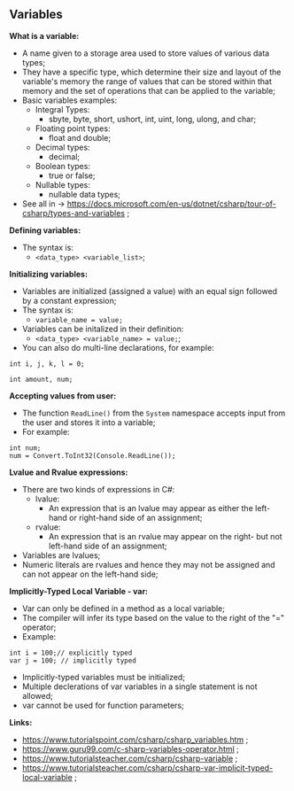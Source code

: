 ## Variables

**What is a variable:**

- A name given to a storage area used to store values of various data types;
- They have a specific type, which determine their size and layout of the variable's memory the range of values that can be stored within that memory and the set of operations that can be applied to the variable;
- Basic variables examples:
  - Integral Types:
    - sbyte, byte, short, ushort, int, uint, long, ulong, and char;
  - Floating point types:
    - float and double;
  - Decimal types:
    - decimal;
  - Boolean types:
    - true or false;
  - Nullable types:
    - nullable data types;
- See all in -> https://docs.microsoft.com/en-us/dotnet/csharp/tour-of-csharp/types-and-variables ;

**Defining variables:**

- The syntax is:
  - `<data_type> <variable_list>`;

**Initializing variables:**

- Variables are initialized (assigned a value) with an equal sign followed by a constant expression;
- The syntax is:
  - `variable_name = value;`
- Variables can be initalized in their definition:
  - `<data_type> <variable_name> = value;`;
- You can also do multi-line declarations, for example:
```
int i, j, k, l = 0;

int amount, num;
```

**Accepting values from user:**

- The function `ReadLine()` from the `System` namespace accepts input from the user and stores it into a variable;
- For example:

```
int num;
num = Convert.ToInt32(Console.ReadLine());
```

**Lvalue and Rvalue expressions:**

- There are two kinds of expressions in C#:
  - lvalue:
    - An expression that is an lvalue may appear as either the left-hand or right-hand side of an assignment;
  - rvalue:
    - An expression that is an rvalue may appear on the right- but not left-hand side of an assignment;
- Variables are lvalues;
- Numeric literals are rvalues and hence they may not be assigned and can not appear on the left-hand side;

**Implicitly-Typed Local Variable - var:**

- Var can only be defined in a method as a local variable;
- The compiler will infer its type based on the value to the right of the "=" operator;
- Example:
```
int i = 100;// explicitly typed 
var j = 100; // implicitly typed
```
- Implicitly-typed variables must be initialized;
- Multiple declerations of var variables in a single statement is not allowed;
- var cannot be used for function parameters;

**Links:**

- https://www.tutorialspoint.com/csharp/csharp_variables.htm ;
- https://www.guru99.com/c-sharp-variables-operator.html ;
- https://www.tutorialsteacher.com/csharp/csharp-variable ;
- https://www.tutorialsteacher.com/csharp/csharp-var-implicit-typed-local-variable ;
